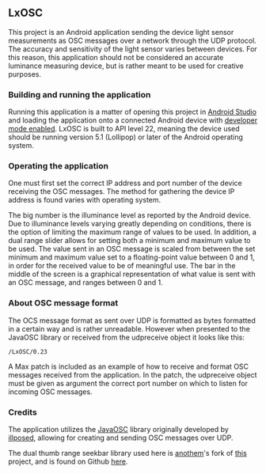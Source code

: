 ## LxOSC
This project is an Android application sending the device light sensor measurements as OSC messages over a network through the UDP protocol. The accuracy and sensitivity of the light sensor varies between devices. For this reason, this application should not be considered an accurate luminance measuring device, but is rather meant to be used for creative purposes.

### Building and running the application
Running this application is a matter of opening this project in [Android Studio](https://developer.android.com/studio/index.html) and loading the application onto a connected Android device with [developer mode enabled](https://developer.android.com/studio/run/device.html). LxOSC is built to API level 22, meaning the device used should be running version 5.1 (Lollipop) or later of the Android operating system.

### Operating the application
One must first set the correct IP address and port number of the device receiving the OSC messages. The method for gathering the device IP address is found varies with operating system.

The big number is the illuminance level as reported by the Android device. Due to illuminance levels varying greatly depending on conditions, there is the option of limiting the maximum range of values to be used. In addition, a dual range slider allows for setting both a minimum and maximum value to be used. The value sent in an OSC message is scaled from between the set minimum and maximum value set to a floating-point value between 0 and 1, in order for the received value to be of meaningful use. The bar in the middle of the screen is a graphical representation of what value is sent with an OSC message, and ranges between 0 and 1.

### About OSC message format

The OCS message format as sent over UDP is formatted as bytes formatted in a certain way and is rather unreadable. However when presented to the JavaOSC library or received from the udpreceive object it looks like this:
```
/LxOSC/0.23
```
A Max patch is included as an example of how to receive and format OSC messages received from the application. In the patch, the udpreceive object must be given as argument the correct port number on which to listen for incoming OSC messages.

### Credits
The application utilizes the [JavaOSC](https://github.com/hoijui/JavaOSC) library originally developed by [illposed](http://www.illposed.com/), allowing for creating and sending OSC messages over UDP.

The dual thumb range seekbar library used here is [anothem](https://github.com/anothem)'s fork of [this](https://code.google.com/archive/p/range-seek-bar/) project, and is found on Github [here](https://github.com/anothem/android-range-seek-bar).




